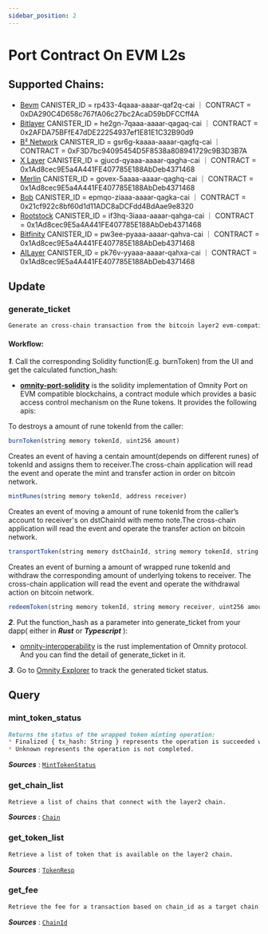 ```yaml
---
sidebar_position: 2
---
```


# Port Contract On EVM L2s
## Supported Chains:
- [Bevm](https://www.bevm.io/) CANISTER_ID = rp433-4qaaa-aaaar-qaf2q-cai ｜ CONTRACT = 0xDA290C4D658c767fA06c27bc2AcaD59bDFCCff4A
- [Bitlayer](https://www.bitlayer.org/) CANISTER_ID = he2gn-7qaaa-aaaar-qagaq-cai ｜ CONTRACT = 0x2AFDA75BFfE47dDE22254937ef1E81E1C32B90d9
- [B² Network](https://www.bsquared.network/) CANISTER_ID = gsr6g-kaaaa-aaaar-qagfq-cai ｜ CONTRACT = 0xF3D7bc94095454D5F8538a808941729c9B3D3B7A
- [X Layer](https://www.okx.com/xlayer) CANISTER_ID = gjucd-qyaaa-aaaar-qagha-cai ｜ CONTRACT = 0x1Ad8cec9E5a4A441FE407785E188AbDeb4371468
- [Merlin](https://merlinchain.io) CANISTER_ID = govex-5aaaa-aaaar-qaghq-cai ｜ CONTRACT = 0x1Ad8cec9E5a4A441FE407785E188AbDeb4371468
- [Bob](https://www.gobob.xyz/) CANISTER_ID = epmqo-ziaaa-aaaar-qagka-cai ｜ CONTRACT = 0x21cf922c8bf60d1d11ADC8aDCFdd4BdAae9e8320
- [Rootstock](https://rootstock.io/) CANISTER_ID = if3hq-3iaaa-aaaar-qahga-cai ｜ CONTRACT = 0x1Ad8cec9E5a4A441FE407785E188AbDeb4371468
- [Bitfinity](https://bitfinity.network/) CANISTER_ID = pw3ee-pyaaa-aaaar-qahva-cai ｜ CONTRACT = 0x1Ad8cec9E5a4A441FE407785E188AbDeb4371468
- [AILayer](https://ailayer.xyz/) CANISTER_ID = pk76v-yyaaa-aaaar-qahxa-cai ｜ CONTRACT = 0x1Ad8cec9E5a4A441FE407785E188AbDeb4371468

## Update
### generate_ticket
```md title="generate_ticket(hash: String) -> Result<(), String>"
Generate an cross-chain transaction from the bitcoin layer2 evm-compatible instances. 
```
#### Workflow: 

***1***. Call the corresponding Solidity function(E.g. burnToken) from the UI and get the calculated function_hash:
- **[omnity-port-solidity](https://github.com/octopus-network/omnity-port-solidity/blob/main/contracts/OmnityPort.sol)** is the solidity implementation of Omnity Port on EVM compatible blockchains, a contract module which provides a basic access control mechanism on the Rune tokens. It provides the following apis:

To destroys a amount of rune tokenId from the caller:
```jsx title="Solidity"
burnToken(string memory tokenId, uint256 amount)
```

Creates an event of having a centain amount(depends on different runes) of tokenId and assigns them to receiver.The cross-chain application will read the event and operate the mint and transfer action in order on bitcoin network. 
```jsx title="Solidity"
mintRunes(string memory tokenId, address receiver)
```

Creates an event of moving a amount of rune tokenId from the caller’s account to receiver's on dstChainId with memo note.The cross-chain application will read the event and operate the transfer action on bitcoin network.
```jsx title="Solidity"
transportToken(string memory dstChainId, string memory tokenId, string memory receiver, uint256 amount, string memory memo)
```

Creates an event of burning a amount of wrapped rune tokenId and withdraw the corresponding amount of underlying tokens to receiver.
The cross-chain application will read the event and operate the withdrawal action on bitcoin network.
```jsx title="Solidity"
redeemToken(string memory tokenId, string memory receiver, uint256 amount)
```

***2***. Put the function_hash as a parameter into generate_ticket from your dapp( either in ***Rust*** or ***Typescript*** ):
- [omnity-interoperability](https://github.com/octopus-network/omnity-interoperability/blob/main/route/evm/src/service.rs#L240) is the rust implementation of Omnity protocol. And you can find the detail of generate_ticket in it.

***3***. Go to [Omnity Explorer](https://explorer.omnity.network/) to track the generated ticket status.

## Query
### mint_token_status
```md title="mint_token_status(ticket_id: String) -> MintTokenStatus"
Returns the status of the wrapped token minting operation:
* Finalized { tx_hash: String } represents the operation is succeeded with the transaction hash on the l2 chain.
* Unknown represents the operation is not completed.
```
***Sources*** : [`MintTokenStatus`](https://github.com/octopus-network/omnity-interoperability/blob/main/types/src/lib.rs#L773)

### get_chain_list
```md title="get_chain_list() -> Vec<Chain>"
Retrieve a list of chains that connect with the layer2 chain.
```
***Sources*** : [`Chain`](https://github.com/octopus-network/omnity-interoperability/blob/main/route/evm/src/types.rs#L570)

### get_token_list
```md title="get_token_list() -> Vec<TokenResp>"
Retrieve a list of token that is available on the layer2 chain.
```
***Sources*** : [`TokenResp`](https://github.com/octopus-network/omnity-interoperability/blob/main/route/evm/src/types.rs#L557)

### get_fee
```md title="get_fee(chain_id: ChainId) -> Option<u64>"
Retrieve the fee for a transaction based on chain_id as a target chain.
```
***Sources*** : [`ChainId`](https://github.com/octopus-network/omnity-interoperability/blob/main/route/evm/src/types.rs#L24)